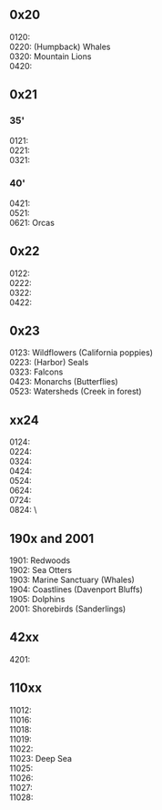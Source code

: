 ## 0x20 

0120: \
0220: (Humpback) Whales\
0320: Mountain Lions\
0420: 

## 0x21

### 35'

0121: \
0221: \
0321: 

### 40'

0421: \
0521: \
0621: Orcas

## 0x22

0122: \
0222: \
0322: \
0422: 

## 0x23

0123: Wildflowers (California poppies)\
0223: (Harbor) Seals\
0323: Falcons\
0423: Monarchs (Butterflies)\
0523: Watersheds (Creek in forest)

## xx24

0124: \
0224: \
0324: \
0424: \
0524: \
0624: \
0724: \
0824: \

## 190x and 2001

1901: Redwoods\
1902: Sea Otters\
1903: Marine Sanctuary (Whales)\
1904: Coastlines (Davenport Bluffs)\
1905: Dolphins\
2001: Shorebirds (Sanderlings)

## 42xx

4201: 

## 110xx

11012: \
11016: \
11018: \
11019: \
11022: \
11023: Deep Sea\
11025: \
11026: \
11027: \
11028: 
